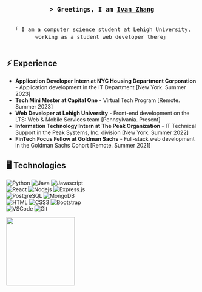 <!-- Intro  -->
<h3 align="center">
        <samp>&gt; Greetings, I am
                <b><a target="_blank" href="https://alsiam.com">Ivan Zhang</a></b>
        </samp>
</h3>

<p align="center"> 
  <samp>
    <br>
    「 I am a computer science student at Lehigh University, working as a student web developer there」
    <br>
    <br>
  </samp>
</p>

## ⚡ Experience
- **Application Developer Intern at NYC Housing Department Corporation** - Application development in the IT Department [New York. Summer 2023]
- **Tech Mini Mester at Capital One** - Virtual Tech Program [Remote. Summer 2023]
- **Web Developer at Lehigh University** - Front-end development on the LTS: Web & Mobile Services team [Pennsylvania. Present]
- **Information Technology Intern at The Peak Organization** - IT Technical Support in the Peak Systems, Inc. division [New York. Summer 2022]
- **FinTech Focus Fellow at Goldman Sachs** - Full-stack web development in the Goldman Sachs Cohort [Remote. Summer 2021]

## 🖥️ Technologies
![Python](https://img.shields.io/badge/python-3670A0?style=for-the-badge&logo=python&logoColor=ffdd54)
![Java](https://img.shields.io/badge/Java-ED8B00?style=for-the-badge&logo=openjdk&logoColor=white)
![Javascript](https://img.shields.io/badge/Javascript-F0DB4F?style=for-the-badge&labelColor=black&logo=javascript&logoColor=F0DB4F)
<br>
![React](https://img.shields.io/badge/-React-61DBFB?style=for-the-badge&labelColor=black&logo=react&logoColor=61DBFB)
![Nodejs](https://img.shields.io/badge/Nodejs-3C873A?style=for-the-badge&labelColor=black&logo=node.js&logoColor=3C873A)
![Express.js](https://img.shields.io/badge/Express.js-000000?style=for-the-badge&logo=express&logoColor=white)
<br>
![PostgreSQL](https://img.shields.io/badge/PostgreSQL-316192?style=for-the-badge&logo=postgresql&logoColor=white)
![MongoDB](https://img.shields.io/badge/MongoDB-4EA94B?style=for-the-badge&logo=mongodb&logoColor=white)
<br>
![HTML](https://img.shields.io/badge/HTML5-E34F26?style=for-the-badge&logo=html5&logoColor=white)
![CSS3](https://img.shields.io/badge/CSS3-1572B6?style=for-the-badge&logo=css3&logoColor=white)
![Bootstrap](https://img.shields.io/badge/Bootstrap-563D7C?style=for-the-badge&logo=bootstrap&logoColor=white)
<br>
![VSCode](https://img.shields.io/badge/Visual_Studio-0078d7?style=for-the-badge&logo=visual%20studio&logoColor=white)
![Git](https://img.shields.io/badge/Git-F05032?style=for-the-badge&logo=git&logoColor=white)

<a href="https://github.com/ivanthecoder1">
      <img height="180em" src="https://github-readme-stats.vercel.app/api/top-langs/?username=ivanthecoder1&layout=compact&theme=transparent&border_radius=5&card_width=500"/>
    </a>

